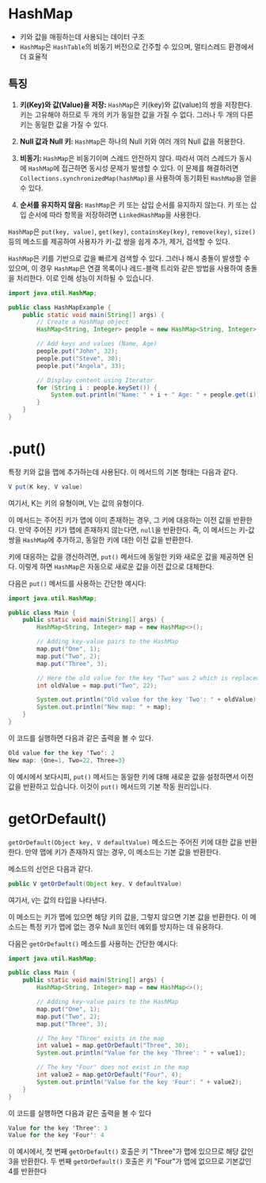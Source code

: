 # HashMap

- 키와 값을 매핑하는데 사용되는 데이터 구조
- `HashMap`은 `HashTable`의 비동기 버전으로 간주할 수 있으며, 멀티스레드 환경에서 더 효율적

## 특징
1.  **키(Key)와 값(Value)을 저장:** `HashMap`은 키(key)와 값(value)의 쌍을 저장한다. 키는 고유해야 하므로 두 개의 키가 동일한 값을 가질 수 없다. 그러나 두 개의 다른 키는 동일한 값을 가질 수 있다.

2.  **Null 값과 Null 키:** `HashMap`은 하나의 Null 키와 여러 개의 Null 값을 허용한다.
    
3.  **비동기:** `HashMap`은 비동기이며 스레드 안전하지 않다. 따라서 여러 스레드가 동시에 `HashMap`에 접근하면 동시성 문제가 발생할 수 있다. 이 문제를 해결하려면 `Collections.synchronizedMap(hashMap)`을 사용하여 동기화된 `HashMap`을 얻을 수 있다.
    
4.  **순서를 유지하지 않음:** `HashMap`은 키 또는 삽입 순서를 유지하지 않는다. 키 또는 삽입 순서에 따라 항목을 저장하려면 `LinkedHashMap`을 사용한다.

`HashMap`은 `put(key, value)`, `get(key)`, `containsKey(key)`, `remove(key)`, `size()` 등의 메소드를 제공하여 사용자가 키-값 쌍을 쉽게 추가, 제거, 검색할 수 있다.

`HashMap`은 키를 기반으로 값을 빠르게 검색할 수 있다. 그러나 해시 충돌이 발생할 수 있으며, 이 경우 `HashMap`은 연결 목록이나 레드-블랙 트리와 같은 방법을 사용하여 충돌을 처리한다. 이로 인해 성능이 저하될 수 있습니다.

```java
import java.util.HashMap;

public class HashMapExample {
    public static void main(String[] args) {
        // Create a HashMap object
        HashMap<String, Integer> people = new HashMap<String, Integer>();

        // Add keys and values (Name, Age)
        people.put("John", 32);
        people.put("Steve", 30);
        people.put("Angela", 33);

        // Display content using Iterator
        for (String i : people.keySet()) {
            System.out.println("Name: " + i + " Age: " + people.get(i));
        }
    }
}
```

# .put()
특정 키와 값을 맵에 추가하는데 사용된다. 이 메서드의 기본 형태는 다음과 같다.
```java
V put(K key, V value)
```
여기서, K는 키의 유형이며, V는 값의 유형이다.

이 메서드는 주어진 키가 맵에 이미 존재하는 경우, 그 키에 대응하는 이전 값을 반환한다. 만약 주어진 키가 맵에 존재하지 않는다면, `null`을 반환한다. 즉, 이 메서드는 키-값 쌍을 `HashMap`에 추가하고, 동일한 키에 대한 이전 값을 반환한다.

키에 대응하는 값을 갱신하려면, `put()` 메서드에 동일한 키와 새로운 값을 제공하면 된다. 이렇게 하면 `HashMap`은 자동으로 새로운 값을 이전 값으로 대체한다.

다음은 `put()` 메서드를 사용하는 간단한 예시다:
```java
import java.util.HashMap;

public class Main {
    public static void main(String[] args) {
        HashMap<String, Integer> map = new HashMap<>();

        // Adding key-value pairs to the HashMap
        map.put("One", 1);
        map.put("Two", 2);
        map.put("Three", 3);

        // Here the old value for the key "Two" was 2 which is replaced by the new value 22
        int oldValue = map.put("Two", 22);

        System.out.println("Old value for the key 'Two': " + oldValue);
        System.out.println("New map: " + map);
    }
}
```
이 코드를 실행하면 다음과 같은 출력을 볼 수 있다.

```java
Old value for the key 'Two': 2
New map: {One=1, Two=22, Three=3}
```
이 예시에서 보다시피, `put()` 메서드는 동일한 키에 대해 새로운 값을 설정하면서 이전 값을 반환하고 있습니다. 이것이 `put()` 메서드의 기본 작동 원리입니다.

# getOrDefault()

`getOrDefault(Object key, V defaultValue)`  메소드는 주어진 키에 대한 값을 반환한다. 만약 맵에 키가 존재하지 않는 경우, 이 메소드는 기본 값을 반환한다.

메소드의 선언은 다음과 같다.
```java
public V getOrDefault(Object key, V defaultValue)
```
여기서, `V`는 값의 타입을 나타낸다.

이 메소드는 키가 맵에 있으면 해당 키의 값을, 그렇지 않으면 기본 값을 반환한다. 이 메소드는 특정 키가 맵에 없는 경우 Null 포인터 예외를 방지하는 데 유용하다.

다음은 `getOrDefault()` 메소드를 사용하는 간단한 예시다:

```java
import java.util.HashMap;

public class Main {
    public static void main(String[] args) {
        HashMap<String, Integer> map = new HashMap<>();

        // Adding key-value pairs to the HashMap
        map.put("One", 1);
        map.put("Two", 2);
        map.put("Three", 3);

        // The key "Three" exists in the map
        int value1 = map.getOrDefault("Three", 30);
        System.out.println("Value for the key 'Three': " + value1);

        // The key "Four" does not exist in the map
        int value2 = map.getOrDefault("Four", 4);
        System.out.println("Value for the key 'Four': " + value2);
    }
}
```
이 코드를 실행하면 다음과 같은 출력을 볼 수 있다

```java
Value for the key 'Three': 3
Value for the key 'Four': 4
```
이 예시에서, 첫 번째 `getOrDefault()` 호출은 키 "Three"가 맵에 있으므로 해당 값인 3을 반환한다. 두 번째 `getOrDefault()` 호출은 키 "Four"가 맵에 없으므로 기본값인 4를 반환한다